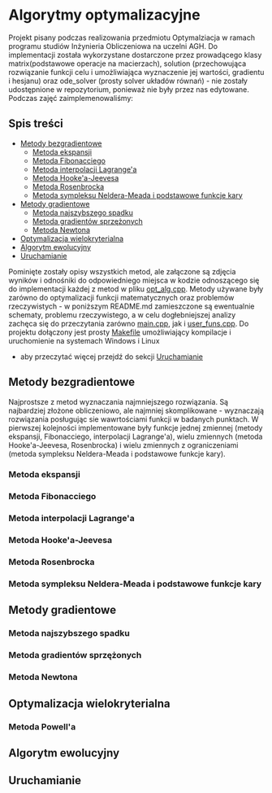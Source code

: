 # Algorytmy optymalizacyjne

Projekt pisany podczas realizowania przedmiotu Optymalziacja w ramach programu studiów Inżynieria Obliczeniowa na uczelni AGH. Do implementacji została wykorzystane dostarczone przez prowadącego klasy matrix(podstawowe operacje na macierzach), solution 
(przechowująca rozwiązanie funkcji celu i umożliwiająca wyznaczenie jej wartości, gradientu i hesjanu) oraz  ode_solver (prosty solver układów równań) - nie zostały udostępnione w repozytorium, ponieważ nie były przez nas edytowane. Podczas zajęć zaimplemenowaliśmy:

## Spis treści
- [Metody bezgradientowe](#metody-bezgradientowe)
  - [Metoda ekspansji](#metoda-ekspansji)
  - [Metoda Fibonacciego](#metoda-fibonacciego)
  - [Metoda interpolacji Lagrange'a](#metoda-interpolacji-lagrangea)
  - [Metoda Hooke'a-Jeevesa](#metoda-hookea-jeevesa)
  - [Metoda Rosenbrocka](#metoda-rosenbrocka)
  - [Metoda sympleksu Neldera-Meada i podstawowe funkcje kary](#metoda-sympleksu-neldera-meada-i-podstawowe-funkcje-kary)
- [Metody gradientowe](#metody-gradientowe)
  - [Metoda najszybszego spadku](#metoda-najszybszego-spadku)
  - [Metoda gradientów sprzężonych](#metoda-gradient%C3%B3w-sprz%C4%99%C5%BConych)
  - [Metoda Newtona](#metoda-newtona)
- [Optymalizacja wielokryterialna](#optymalizacja-wielokryterialna)
- [Algorytm ewolucyjny](#algorytm-ewolucyjny)
- [Uruchamianie](#uruchamianie)

Pominięte zostały opisy wszystkich metod, ale załączone są zdjęcia wyników i odnośniki do odpowiedniego miejsca w kodzie odnoszącego się do implementacji każdej z metod w pliku [opt_alg.cpp](https://github.com/KmazuR-afk/Optymalizacja_IO_24-25/blob/main/opt_alg.cpp). Metody używane były zarówno do optymalizacji funkcji matematycznych oraz problemów rzeczywistych - w poniższym README.md zamieszczone są ewentualnie schematy, problemu rzeczywistego, a w celu dogłebniejszej analizy zachęca się do przeczytania zarówno [main.cpp](https://github.com/KmazuR-afk/Optymalizacja_IO_24-25/blob/main/main.cpp), jak i [user_funs.cpp](https://github.com/KmazuR-afk/Optymalizacja_IO_24-25/blob/main/user_funs.cpp). Do projektu dołączony jest prosty [Makefile](https://github.com/KmazuR-afk/Optymalizacja_IO_24-25/blob/main/makefile) umożliwiający kompilacje i uruchomienie na systemach Windows i Linux
- aby przeczytać więcej przejdź do sekcji [Uruchamianie](#uruchamianie)

## Metody bezgradientowe
Najprostsze z metod wyznaczania najmniejszego rozwiązania. Są najbardziej złożone obliczeniowo, ale najmniej skomplikowane - wyznaczają rozwiązania posługując sie wawrtościami funkcji w badanych punktach. W pierwszej kolejności
implementowane były funkcje jednej zmiennej (metody ekspansji, Fibonacciego, interpolacji Lagrange'a), wielu zmiennych (metoda Hooke'a-Jeevesa, Rosenbrocka) i wielu zmiennych z ograniczeniami (metoda sympleksu Neldera-Meada i podstawowe funkcje kary).

### Metoda ekspansji

### Metoda Fibonacciego

### Metoda interpolacji Lagrange'a

### Metoda Hooke'a-Jeevesa

### Metoda Rosenbrocka

### Metoda sympleksu Neldera-Meada i podstawowe funkcje kary

## Metody gradientowe

### Metoda najszybszego spadku

### Metoda gradientów sprzężonych

### Metoda Newtona

## Optymalizacja wielokryterialna

### Metoda Powell'a

## Algorytm ewolucyjny

## Uruchamianie
